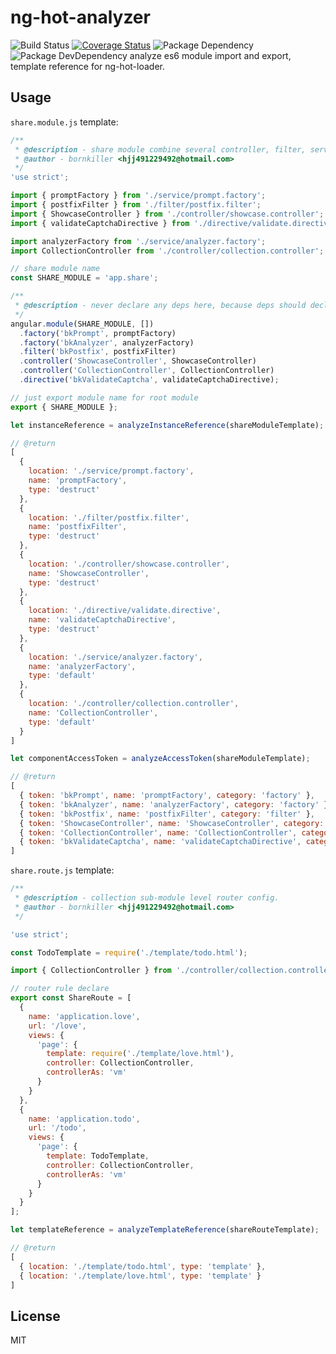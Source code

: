 # ng-hot-analyzer
![Build Status](https://img.shields.io/travis/bornkiller/ng-hot-analyzer/master.svg?style=flat)
[![Coverage Status](https://coveralls.io/repos/github/bornkiller/ng-hot-analyzer/badge.svg?branch=master)](https://coveralls.io/github/bornkiller/ng-hot-analyzer?branch=master)
![Package Dependency](https://david-dm.org/bornkiller/ng-hot-analyzer.svg?style=flat)
![Package DevDependency](https://david-dm.org/bornkiller/ng-hot-analyzer/dev-status.svg?style=flat)
analyze es6 module import and export, template reference for ng-hot-loader.

## Usage
`share.module.js` template:

```js
/**
 * @description - share module combine several controller, filter, service, directive
 * @author - bornkiller <hjj491229492@hotmail.com>
 */
'use strict';

import { promptFactory } from './service/prompt.factory';
import { postfixFilter } from './filter/postfix.filter';
import { ShowcaseController } from './controller/showcase.controller';
import { validateCaptchaDirective } from './directive/validate.directive';

import analyzerFactory from './service/analyzer.factory';
import CollectionController from './controller/collection.controller';

// share module name
const SHARE_MODULE = 'app.share';

/**
 * @description - never declare any deps here, because deps should declare into root module
 */
angular.module(SHARE_MODULE, [])
  .factory('bkPrompt', promptFactory)
  .factory('bkAnalyzer', analyzerFactory)
  .filter('bkPostfix', postfixFilter)
  .controller('ShowcaseController', ShowcaseController)
  .controller('CollectionController', CollectionController)
  .directive('bkValidateCaptcha', validateCaptchaDirective);

// just export module name for root module
export { SHARE_MODULE };
```

```js
let instanceReference = analyzeInstanceReference(shareModuleTemplate);

// @return
[
  { 
    location: './service/prompt.factory',
    name: 'promptFactory',
    type: 'destruct' 
  },
  { 
    location: './filter/postfix.filter',
    name: 'postfixFilter',
    type: 'destruct'
  },
  { 
    location: './controller/showcase.controller',
    name: 'ShowcaseController',
    type: 'destruct'
  },
  { 
    location: './directive/validate.directive',
    name: 'validateCaptchaDirective',
    type: 'destruct'
  },
  { 
    location: './service/analyzer.factory',
    name: 'analyzerFactory',
    type: 'default'
  },
  { 
    location: './controller/collection.controller',
    name: 'CollectionController',
    type: 'default'
  } 
]
```

```js
let componentAccessToken = analyzeAccessToken(shareModuleTemplate);

// @return
[ 
  { token: 'bkPrompt', name: 'promptFactory', category: 'factory' },
  { token: 'bkAnalyzer', name: 'analyzerFactory', category: 'factory' },
  { token: 'bkPostfix', name: 'postfixFilter', category: 'filter' },
  { token: 'ShowcaseController', name: 'ShowcaseController', category: 'controller' },
  { token: 'CollectionController', name: 'CollectionController', category: 'controller' },
  { token: 'bkValidateCaptcha', name: 'validateCaptchaDirective', category: 'directive' }
]
```

`share.route.js` template:

```js
/**
 * @description - collection sub-module level router config.
 * @author - bornkiller <hjj491229492@hotmail.com>
 */

'use strict';

const TodoTemplate = require('./template/todo.html');

import { CollectionController } from './controller/collection.controller';

// router rule declare
export const ShareRoute = [
  {
    name: 'application.love',
    url: '/love',
    views: {
      'page': {
        template: require('./template/love.html'),
        controller: CollectionController,
        controllerAs: 'vm'
      }
    }
  },
  {
    name: 'application.todo',
    url: '/todo',
    views: {
      'page': {
        template: TodoTemplate,
        controller: CollectionController,
        controllerAs: 'vm'
      }
    }
  }
];
```

```js
let templateReference = analyzeTemplateReference(shareRouteTemplate);

// @return
[ 
  { location: './template/todo.html', type: 'template' },
  { location: './template/love.html', type: 'template' }
]
```

## License
MIT